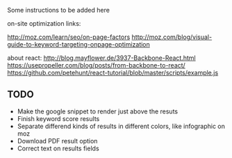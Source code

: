 Some instructions to be added here

on-site optimization links:

http://moz.com/learn/seo/on-page-factors
http://moz.com/blog/visual-guide-to-keyword-targeting-onpage-optimization

about react:
http://blog.mayflower.de/3937-Backbone-React.html
https://usepropeller.com/blog/posts/from-backbone-to-react/
https://github.com/petehunt/react-tutorial/blob/master/scripts/example.js

## TODO

- Make the google snippet to render just above the resuts
- Finish keyword score results
- Separate differend kinds of results in different colors, like infographic on moz
- Download PDF result option
- Correct text on results fields
